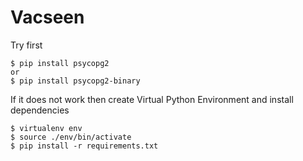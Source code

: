 Vacseen
===

Try first
```
$ pip install psycopg2
or 
$ pip install psycopg2-binary
```

If it does not work then create Virtual Python Environment and install dependencies
```
$ virtualenv env
$ source ./env/bin/activate
$ pip install -r requirements.txt
```

